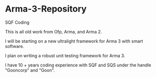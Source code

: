 Arma-3-Repository
=================

SQF Coding

This is all old work from Ofp, Arma, and Arma 2.  

I will be starting on a new ultralight framework for Arma 3 with smart software.

I plan on writing a robust unit testing framework for Arma 3.

I have 10 + years coding experience with SQF and SQS under the handle "Gooncorp" and "Goon".





